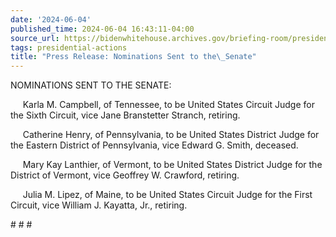 ```yaml
---
date: '2024-06-04'
published_time: 2024-06-04 16:43:11-04:00
source_url: https://bidenwhitehouse.archives.gov/briefing-room/presidential-actions/2024/06/04/press-release-nominations-sent-to-the-senate-13/
tags: presidential-actions
title: "Press Release: Nominations Sent to the\_Senate"
---
```

 
NOMINATIONS SENT TO THE SENATE:

     Karla M. Campbell, of Tennessee, to be United States Circuit Judge
for the Sixth Circuit, vice Jane Branstetter Stranch, retiring.

     Catherine Henry, of Pennsylvania, to be United States District
Judge for the Eastern District of Pennsylvania, vice Edward G. Smith,
deceased.

     Mary Kay Lanthier, of Vermont, to be United States District Judge
for the District of Vermont, vice Geoffrey W. Crawford, retiring.

     Julia M. Lipez, of Maine, to be United States Circuit Judge for the
First Circuit, vice William J. Kayatta, Jr., retiring.

  
\# \# \#
